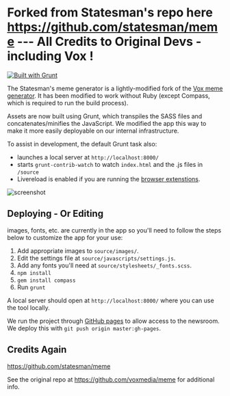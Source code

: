 # Forked from Statesman's repo here https://github.com/statesman/meme --- All Credits to Original Devs - including Vox !  

[![Built with Grunt](https://cdn.gruntjs.com/builtwith.png)](http://gruntjs.com/)

The Statesman's meme generator is a lightly-modified fork of the [Vox meme generator](https://github.com/voxmedia/meme). It has been modified to work without Ruby (except Compass, which is required to run the build process).

Assets are now built using Grunt, which transpiles the SASS files and concatenates/minifies the JavaScript. We modified the app this way to make it more easily deployable on our internal infrastructure.

To assist in development, the default Grunt task also:
  * launches a local server at `http://localhost:8000/`
  * starts `grunt-contrib-watch` to watch `index.html` and the .js files in `/source`
  * Livereload is enabled if you are running the [browser extenstions](http://livereload.com/extensions/).

![screenshot](readme.png)

## Deploying - Or Editing 

 images, fonts, etc. are currently in the app so you'll need to follow the steps below to customize the app for your use:

1. Add appropriate images to `source/images/`.
2. Edit the settings file at `source/javascripts/settings.js`.
3. Add any fonts you'll need at `source/stylesheets/_fonts.scss`.
4. `npm install`
5. `gem install compass`
6. Run `grunt`

A local server should open at `http://localhost:8000/` where you can use the tool locally.

We run the project through [GitHub pages](https://pages.github.com/) to allow access to the newsroom. We deploy this with `git push origin master:gh-pages`.

 ## Credits Again 
 
 https://github.com/statesman/meme

See the original repo at https://github.com/voxmedia/meme for additional info.
